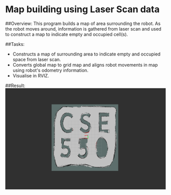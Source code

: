 # Map building using Laser Scan data

##Overview:
This program builds a map of area surrounding the robot. As the robot moves around, information is gathered from laser scan and used to construct a map to indicate empty and occupied cell(s).

##Tasks:
+ Constructs a map of surrounding area to indicate empty and occupied space from laser scan.
+ Converts global map to grid map and aligns robot movements in map using robot's odometry information.
+ Visualise in RVIZ.

##Result:
![alt text](https://github.com/KajalGada/map-building-laser-scanner/blob/master/Images/6.png "Result Example Map Building")
